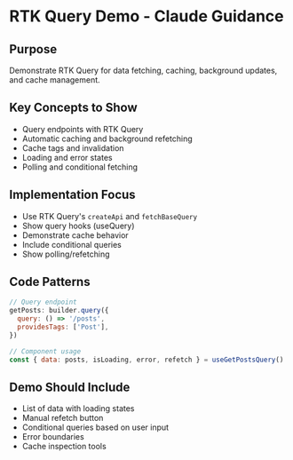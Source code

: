 # RTK Query Demo - Claude Guidance

## Purpose
Demonstrate RTK Query for data fetching, caching, background updates, and cache management.

## Key Concepts to Show
- Query endpoints with RTK Query
- Automatic caching and background refetching
- Cache tags and invalidation
- Loading and error states
- Polling and conditional fetching

## Implementation Focus
- Use RTK Query's `createApi` and `fetchBaseQuery`
- Show query hooks (useQuery)
- Demonstrate cache behavior
- Include conditional queries
- Show polling/refetching

## Code Patterns
```javascript
// Query endpoint
getPosts: builder.query({
  query: () => '/posts',
  providesTags: ['Post'],
})

// Component usage
const { data: posts, isLoading, error, refetch } = useGetPostsQuery()
```

## Demo Should Include
- List of data with loading states
- Manual refetch button
- Conditional queries based on user input
- Error boundaries
- Cache inspection tools